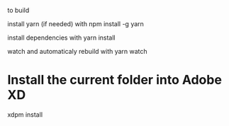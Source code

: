 
to build

install yarn (if needed) with
    npm install -g yarn

install dependencies with
    yarn install

watch and automaticaly rebuild with
    yarn watch

                       
# Install the current folder into Adobe XD
xdpm install     